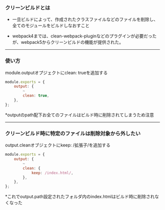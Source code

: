 ### クリーンビルドとは

- 一旦ビルドによって、作成されたクラスファイルなどのファイルを削除し、全てのモジュールをビルドしなおすこと

- webpack4までは、clean-webpack-pluginなどのプラグインが必要だったが、webpack5からクリーンビルドの機能が提供された。

---

### 使い方

module.outputオプジェクトにclean: trueを追加する

```js
module.exports = {
    output: {
        ~
        clean: true,
    },
};
```
*outputのpath配下お全てのファイルはビルド時に削除されてしまうため注意

---

### クリーンビルド時に特定のファイルは削除対象から外したい

output.cleanオブジェクトにkeep: /拡張子/を追加する

```js
module.exports = {
    output: {
        ~
        clean: {
            keep: /index.html/,
        },
    },
};
```
*これでoutput.path設定されたフォルダ内のindex.htmlはビルド時に削除されなくなった
